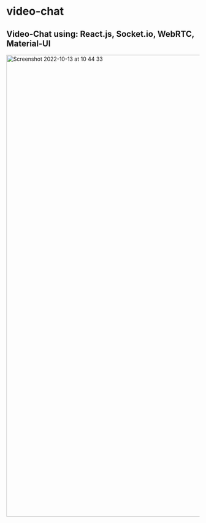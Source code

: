 # video-chat

## Video-Chat using: React.js,  Socket.io, WebRTC, Material-UI

<img width="1205" alt="Screenshot 2022-10-13 at 10 44 33" src="https://user-images.githubusercontent.com/68688135/195549977-04db0a9b-f8e1-4d5c-9f26-4eaa53399a4d.png">
